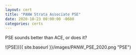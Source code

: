 ```yaml
---
layout: cert
title: "PANW Strata Associate PSE"
date: 2020-10-23 00:00:00 -0600
categories: certs
---
```

PSE sounds better than ACE, or does it?


![PSE]({{ site.baseurl }}/images/PANW_PSE_2020.png "PSE")

